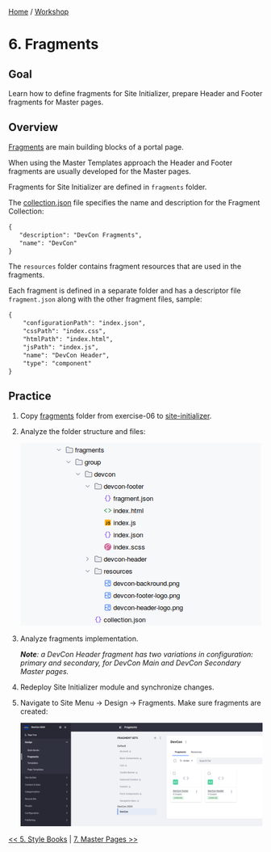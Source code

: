 [Home](../../../README.md) / [Workshop](../README.md) 

# 6. Fragments

## Goal 

Learn how to define fragments for Site Initializer, prepare Header and Footer fragments for Master pages.

## Overview

[Fragments](https://learn.liferay.com/w/dxp/site-building/creating-pages/page-fragments-and-widgets/using-fragments) are main building blocks of a portal page.

When using the Master Templates approach the Header and Footer fragments are usually developed for the Master pages.

Fragments for Site Initializer are defined in `fragments` folder.

The [collection.json](../../../exercises/exercise-06/fragments/group/devcon/collection.json) file specifies the name and description for the Fragment Collection:

    {
       "description": "DevCon Fragments",
       "name": "DevCon"
    }

The `resources` folder contains fragment resources that are used in the fragments.

Each fragment is defined in a separate folder and has a descriptor file `fragment.json` along with the other fragment files, sample:

    {
        "configurationPath": "index.json",
        "cssPath": "index.css",
        "htmlPath": "index.html",
        "jsPath": "index.js",
        "name": "DevCon Header",
        "type": "component"
    }

## Practice

1. Copy [fragments](../../../exercises/exercise-06/fragments) folder from exercise-06 to [site-initializer](../../../modules/devcon-site-initializer/src/main/resources/site-initializer).

2. Analyze the folder structure and files:

    ![02.png](images/02.png)

3. Analyze fragments implementation.
    
    _**Note**: a DevCon Header fragment has two variations in configuration: primary and secondary, for DevCon Main and DevCon Secondary Master pages._ 

4. Redeploy Site Initializer module and synchronize changes.

5. Navigate to Site Menu → Design → Fragments. Make sure fragments are created:

    ![01.png](images/01.png)


[<< 5. Style Books](../05-style-books/README.md) | [7. Master Pages >>](../07-master-pages/README.md)